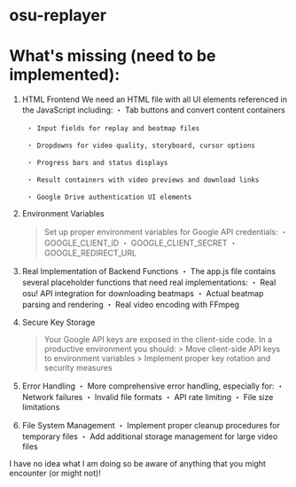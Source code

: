 # osu-replayer

# What's missing (need to be implemented):
1. HTML Frontend
	We need an HTML file with all UI elements referenced in the JavaScript including:
		・ Tab buttons and convert content containers

		・ Input fields for replay and beatmap files

		・ Dropdowns for video quality, storyboard, cursor options

		・ Progress bars and status displays

		・ Result containers with video previews and download links

		・ Google Drive authentication UI elements


3. Environment Variables
	>Set up proper environment variables for Google API credentials:
		・ GOOGLE_CLIENT_ID
		・ GOOGLE_CLIENT_SECRET
		・ GOOGLE_REDIRECT_URL

4. Real Implementation of Backend Functions
	・ The app.js file contains several placeholder functions that need real implementations:
		・ Real osu! API integration for downloading beatmaps
		・ Actual beatmap parsing and rendering
		・ Real video encoding with FFmpeg
		
5. Secure Key Storage
	> Your Google API keys are exposed in the client-side code. In a productive environment you should:
		> Move client-side API keys to environment variables
		> Implement proper key rotation and security measures
		
6. Error Handling
	・ More comprehensive error handling, especially for:
		・ Network failures
		・ Invalid file formats
		・ API rate limiting
		・ File size limitations
		
7. File System Management
	・ Implement proper cleanup procedures for temporary files
	・ Add additional storage management for large video files

I have no idea what I am doing so be aware of anything that you might encounter (or might not)!
